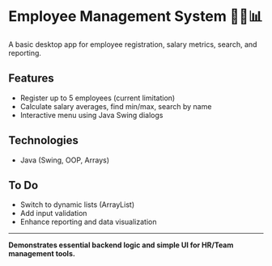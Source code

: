 # Employee Management System 👨‍💼📊

A basic desktop app for employee registration, salary metrics, search, and reporting.

## Features

- Register up to 5 employees (current limitation)
- Calculate salary averages, find min/max, search by name
- Interactive menu using Java Swing dialogs

## Technologies

- Java (Swing, OOP, Arrays)

## To Do

- Switch to dynamic lists (ArrayList)
- Add input validation
- Enhance reporting and data visualization

---

**Demonstrates essential backend logic and simple UI for HR/Team management tools.**
